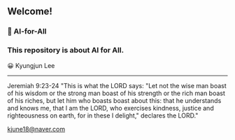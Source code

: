 ## Welcome!  
### 💎 AI-for-All  
### This repository is about AI for All.  
😀 Kyungjun Lee  

-------------

Jeremiah 9:23-24 "This is what the LORD says: "Let not the wise man boast of his wisdom or the strong man boast of his strength or the rich man boast of his riches, but let him who boasts boast about this: that he understands and knows me, that I am the LORD, who exercises kindness, justice and righteousness on earth, for in these I delight," declares the LORD."

kjune18@naver.com
